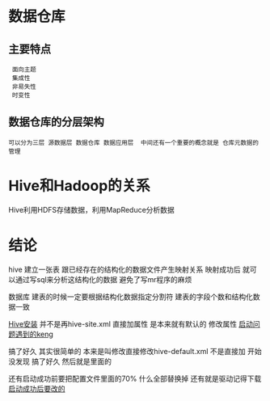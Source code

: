 # 数据仓库

 ## 主要特点
     面向主题
     集成性
     非易失性
     时变性
     
 
## 数据仓库的分层架构
    可以分为三层 源数据层 数据仓库 数据应用层  中间还有一个重要的概念就是 仓库元数据的管理

# Hive和Hadoop的关系
Hive利用HDFS存储数据，利用MapReduce分析数据


# 结论
hive 建立一张表 跟已经存在的结构化的数据文件产生映射关系  映射成功后 就可以通过写sql来分析这结构化的数据 避免了写mr程序的麻烦

数据库   建表的时候一定要根据结构化数据指定分割符 建表的字段个数和结构化数据一致


[Hive安装](https://www.cnblogs.com/dxxblog/p/8193967.html) 并不是再hive-site.xml 直接加属性  是本来就有默认的 修改属性
[启动问题遇到的keng](https://blog.csdn.net/wuliusir/article/details/49156943)



搞了好久 其实很简单的  本来是叫修改直接修改hive-default.xml  不是直接加 开始没发现 搞了好久  然后就是里面的

还有启动成功前要把配置文件里面的70% 什么全部替换掉 还有就是驱动记得下载 
[启动成功后要改的](https://blog.csdn.net/wodedipang_/article/details/72720257)

